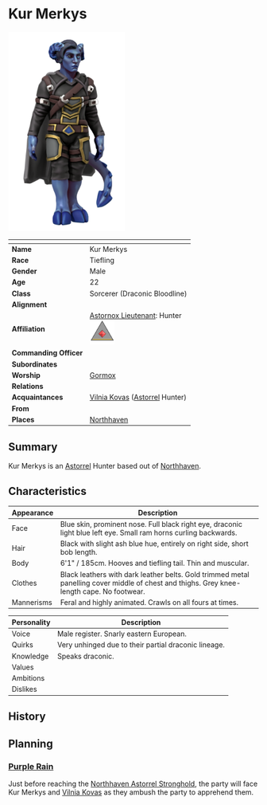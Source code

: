 # Kur Merkys

<img src="../../images/people/kur-merkys.png" height="400" />

| []() | |
| --- | --- |
| **Name** | Kur Merkys |
| **Race** | Tiefling |
| **Gender** | Male |
| **Age** | 22 |
| **Class** | Sorcerer (Draconic Bloodline) |
| **Alignment** | |
| **Affiliation** | [Astornox Lieutenant](../civilisations/kingdom-of-astor/organisations/astornox/ranks/4-lieutenant.md): Hunter<br /><img src="../../images/ranks/astornox-4-lieutenant.png" height="50" /> |
| **Commanding Officer** | |
| **Subordinates** | |
| **Worship** | [Gormox](../gods/gods/gormox.md) |
| **Relations** | |
| **Acquaintances** | [Vilnia Kovas](vilnia-kovas.md) ([Astorrel](../civilisations/kingdom-of-astor/organisations/astorrel/astorrel.md) Hunter) |
| **From** | |
| **Places** | [Northhaven](../places/cities/northhaven.md) |

## Summary

Kur Merkys is an [Astorrel](../civilisations/kingdom-of-astor/organisations/astorrel/astorrel.md) Hunter based out of [Northhaven](../places/cities/northhaven.md).

## Characteristics

| Appearance | Description |
| --- | --- |
| Face | Blue skin, prominent nose. Full black right eye, draconic light blue left eye. Small ram horns curling backwards. |
| Hair | Black with slight ash blue hue, entirely on right side, short bob length. |
| Body | 6'1" / 185cm. Hooves and tiefling tail. Thin and muscular. |
| Clothes | Black leathers with dark leather belts. Gold trimmed metal panelling cover middle of chest and thighs. Grey knee-length cape. No footwear. |
| Mannerisms | Feral and highly animated. Crawls on all fours at times. |

| Personality | Description |
| --- | --- |
| Voice | Male register. Snarly eastern European. |
| Quirks | Very unhinged due to their partial draconic lineage. |
| Knowledge | Speaks draconic. |
| Values | |
| Ambitions | |
| Dislikes | |

## History

## Planning

### [Purple Rain](../../campaigns/purple-rain/purple-rain.md)

Just before reaching the [Northhaven Astorrel Stronghold](../places/strongholds/northhaven-astorrel-stronghold.md), the party will face Kur Merkys and [Vilnia Kovas](vilnia-kovas.md) as they ambush the party to apprehend them.
